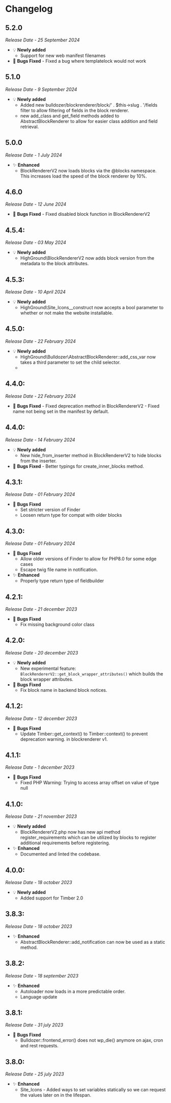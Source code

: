 # Changelog

## 5.2.0

_Release Date - 25 September 2024_
-   💡 **Newly added**
    -  Support for new web manifest filenames
 -   🐛 **Bugs Fixed**
    -   Fixed a bug where templatelock would not work
## 5.1.0

_Release Date - 9 September 2024_
-   💡 **Newly added**
    -  Added new bulldozer/blockrenderer/block/' . $this->slug . '/fields filter to allow filtering of fields in the block renderer.
    -  new add_class and get_field methods added to AbstractBlockRenderer to allow for easier class addition and field retrieval.

## 5.0.0

_Release Date - 1 July 2024_
-   ✨ **Enhanced**
    -   BlockRendererV2 now loads blocks via the @blocks namespace. This increases load the speed of the block renderer by 10%.
## 4.6.0

_Release Date - 12 June 2024_
 -   🐛 **Bugs Fixed**
    -   Fixed disabled block function in BlockRendererV2

## 4.5.4:

_Release Date - 03 May 2024_
-   💡 **Newly added**
    -   HighGround\BlockRendererV2 now adds block version from the metadata to the block attributes.
## 4.5.3:

_Release Date - 10 April 2024_
-   💡 **Newly added**
    -   HighGround\Site_Icons\__construct now accepts a bool parameter to whether or not make the website installable.

## 4.5.0:

_Release Date - 22 February 2024_
-   💡 **Newly added**
    -   HighGround\Bulldozer\AbstractBlockRenderer::add_css_var now takes a third parameter to set the child selector.
    - 
## 4.4.0:

_Release Date - 22 February 2024_
 -   🐛 **Bugs Fixed**
    -   Fixed deprecation method in BlockRendererV2
    -   Fixed name not being set in the manifest by default.

## 4.4.0:

_Release Date - 14 February 2024_
-   💡 **Newly added**
    -   New hide_from_inserter method in BlockRendererV2 to hide blocks from the inserter.
 -   🐛 **Bugs Fixed**
    -   Better typings for create_inner_blocks method.
    
## 4.3.1:

_Release Date - 01 February 2024_
-   🐛 **Bugs Fixed**
    -   Set stricter version of Finder
    -   Loosen return type for compat with older blocks 

## 4.3.0:

_Release Date - 01 February 2024_
-   🐛 **Bugs Fixed**
    -   Allow older versions of Finder to allow for PHP8.0 for some edge cases
    -   Escape twig file name in notification.
-   ✨ **Enhanced**
    -   Properly type return type of fieldbuilder
    
## 4.2.1:

_Release Date - 21 december 2023_
-   🐛 **Bugs Fixed**
    -   Fix missing background color class
## 4.2.0:

_Release Date - 20 december 2023_
-   💡 **Newly added**
    -   New experimental feature: `BlockRendererV2::get_block_wrapper_attributes()` which builds the block wrapper attributes.
-   🐛 **Bugs Fixed**
    -   Fix block name in backend block notices.
## 4.1.2:

_Release Date - 12 december 2023_

-   🐛 **Bugs Fixed**
    -   Update Timber::get_context() to Timber::context() to prevent deprecation warning. in blockrenderer v1.

## 4.1.1:

_Release Date - 1 december 2023_

-   🐛 **Bugs Fixed**
    -   Fixed PHP Warning:  Trying to access array offset on value of type null
## 4.1.0:

_Release Date - 21 november 2023_

-   💡 **Newly added**
    -   BlockRendererV2.php now has new api method register_requirements which can be utilized by blocks to register additional requirements before registering.
-   ✨ **Enhanced**
    -   Documented and linted the codebase.
## 4.0.0:

_Release Date - 18 october 2023_

-   💡 **Newly added**
    -   Added support for Timber 2.0
## 3.8.3:

_Release Date - 18 october 2023_

-   ✨ **Enhanced**
    -   AbstractBlockRenderer::add_notification can now be used as a static method.

## 3.8.2:

_Release Date - 18 september 2023_

-   ✨ **Enhanced**
    -   Autoloader now loads in a more predictable order.
    -   Language update
    
## 3.8.1:

_Release Date - 31 july 2023_

-   🐛 **Bugs Fixed**
    -   Bulldozer::frontend_error() does not wp_die() anymore on ajax, cron and rest requests.

## 3.8.0:

_Release Date - 25 july 2023_

-   ✨ **Enhanced**
    -   Site_Icons - Added ways to set variables statically so we can request the values later on in the lifespan.